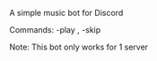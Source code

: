 A simple music bot for Discord

Commands: -play <argument>, -skip

Note: This bot only works for 1 server